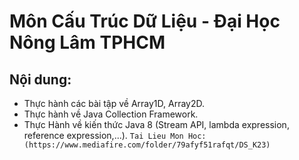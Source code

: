 # Môn Cấu Trúc Dữ Liệu - Đại Học Nông Lâm TPHCM
## Nội dung:
- Thực hành các bài tập về Array1D, Array2D.
- Thực hành về Java Collection Framework.
- Thực Hành về kiến thức Java 8 (Stream API, lambda expression, reference expression,...).
```Tai Lieu Mon Hoc: (https://www.mediafire.com/folder/79afyf51rafqt/DS_K23)```

 

